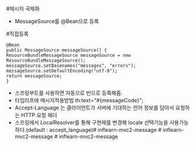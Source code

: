 #메시지 국제화
- MessageSource를 @Bean으로 등록

#직접등록
```
@Bean
public MessageSource messageSource() {
ResourceBundleMessageSource messageSource = new
ResourceBundleMessageSource();
messageSource.setBasenames("messages", "errors");
messageSource.setDefaultEncoding("utf-8");
return messageSource;
}
```

- 스프링부트를 사용하면 자동으로 빈으로 등록해줌.
- 타임리프에 메시지적용방법 th:text="#{messageCode}";
- Accept-Language 는 클라이언트가 서버에 기대하는 언어 정보를 담아서 요청하는 HTTP 요청 헤더
- 스프링에서 LocalResolver를 통해 구현체를 변경해 locale 선택기능을 사용가능하다.(default : accept_language)#   i n f l e a r n - m v c 2 - m e s s a g e  
 #   i n f l e a r n - m v c 2 - m e s s a g e  
 #   i n f l e a r n - m v c 2 - m e s s a g e  
 